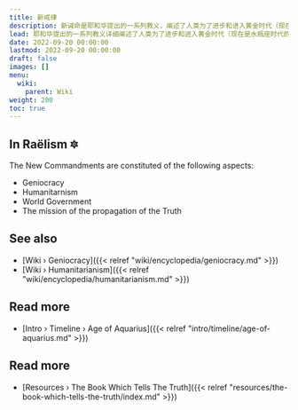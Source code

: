 ```yaml
---
title: 新戒律
description: 新诫命是耶和华提出的一系列教义，阐述了人类为了进步和进入黄金时代（现在正处于水瓶座时代的开始）可以考虑的因素。
lead: 耶和华提出的一系列教义详细阐述了人类为了进步和进入黄金时代（现在是水瓶座时代的开始）可以考虑的因素。
date: 2022-09-20 00:00:00
lastmod: 2022-09-20 00:00:00
draft: false
images: []
menu:
  wiki:
    parent: Wiki
weight: 200
toc: true
---
```


## In Raëlism 🔯

The New Commandments are constituted of the following aspects:

- Geniocracy
- Humanitarnism
- World Government
- The mission of the propagation of the Truth

## See also

- [Wiki › Geniocracy]({{< relref "wiki/encyclopedia/geniocracy.md" >}})
- [Wiki › Humanitarianism]({{< relref "wiki/encyclopedia/humanitarianism.md" >}})

## Read more

- [Intro › Timeline › Age of Aquarius]({{< relref "intro/timeline/age-of-aquarius.md" >}})

## Read more

- [Resources › The Book Which Tells The Truth]({{< relref "resources/the-book-which-tells-the-truth/index.md" >}})
